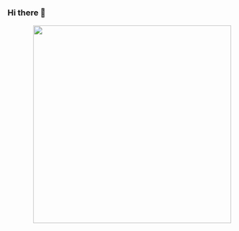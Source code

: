 ### Hi there 👋

<!--
**amauricoder/amauricoder** is a ✨ _special_ ✨ repository because its `README.md` (this file) appears on your GitHub profile.

Here are some ideas to get you started:

- 🔭 I’m currently working on ...
- 🌱 I’m currently learning ...
- 👯 I’m looking to collaborate on ...
- 🤔 I’m looking for help with ...
- 💬 Ask me about ...
- 📫 How to reach me: ...
- 😄 Pronouns: ...
- ⚡ Fun fact: ...
-->

<div id="header" align="center">
  <img src="https://64.media.tumblr.com/1e91f69f3fc7f5d37323644a5c4d9ca0/tumblr_mjcm9kfGey1qh7gfao1_500.gifv" width="400" align="center"/>
</div>

